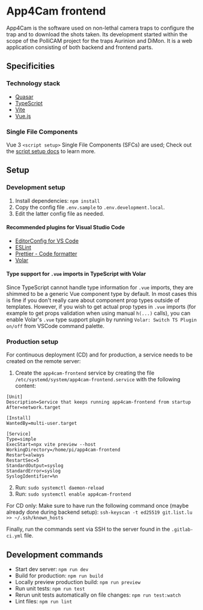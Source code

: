 # App4Cam frontend

App4Cam is the software used on non-lethal camera traps to configure the trap and to download the shots taken.
Its development started within the scope of the PolliCAM project for the traps Aurinion and DiMon.
It is a web application consisting of both backend and frontend parts.

## Specificities

### Technology stack

- [Quasar](https://quasar.dev/)
- [TypeScript](https://www.typescriptlang.org/)
- [Vite](https://vitejs.dev/)
- [Vue.js](https://vuejs.org/)

### Single File Components

Vue 3 `<script setup>` Single File Components (SFCs) are used; Check out the [script setup docs](https://vuejs.org/api/sfc-script-setup.html#sfc-script-setup) to learn more.

## Setup

### Development setup

1. Install dependencies: `npm install`
2. Copy the config file `.env.sample` to `.env.development.local`.
3. Edit the latter config file as needed.

#### Recommended plugins for Visual Studio Code

- [EditorConfig for VS Code](https://marketplace.visualstudio.com/items?itemName=EditorConfig.EditorConfig)
- [ESLint](https://marketplace.visualstudio.com/items?itemName=dbaeumer.vscode-eslint)
- [Prettier - Code formatter](https://marketplace.visualstudio.com/items?itemName=esbenp.prettier-vscode)
- [Volar](https://marketplace.visualstudio.com/items?itemName=johnsoncodehk.volar)

#### Type support for `.vue` imports in TypeScript with Volar

Since TypeScript cannot handle type information for `.vue` imports, they are shimmed to be a generic Vue component type by default. In most cases this is fine if you don't really care about component prop types outside of templates. However, if you wish to get actual prop types in `.vue` imports (for example to get props validation when using manual `h(...)` calls), you can enable Volar's `.vue` type support plugin by running `Volar: Switch TS Plugin on/off` from VSCode command palette.

### Production setup

For continuous deployment (CD) and for production, a service needs to be created on the remote server:

1. Create the `app4cam-frontend` service by creating the file `/etc/systemd/system/app4cam-frontend.service` with the following content:

```
[Unit]
Description=Service that keeps running app4cam-frontend from startup
After=network.target

[Install]
WantedBy=multi-user.target

[Service]
Type=simple
ExecStart=npx vite preview --host
WorkingDirectory=/home/pi/app4cam-frontend
Restart=always
RestartSec=5
StandardOutput=syslog
StandardError=syslog
SyslogIdentifier=%n
```

2. Run: `sudo systemctl daemon-reload`
3. Run: `sudo systemctl enable app4cam-frontend`

For CD only: Make sure to have run the following command once (maybe already done during backend setup): `ssh-keyscan -t ed25519 git.list.lu >> ~/.ssh/known_hosts`

Finally, run the commands sent via SSH to the server found in the `.gitlab-ci.yml` file.

## Development commands

- Start dev server: `npm run dev`
- Build for production: `npm run build`
- Locally preview production build: `npm run preview`
- Run unit tests: `npm run test`
- Rerun unit tests automatically on file changes: `npm run test:watch`
- Lint files: `npm run lint`

